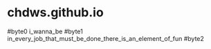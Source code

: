 # chdws.github.io
#byte0 i_wanna_be
#byte1 in_every_job_that_must_be_done_there_is_an_element_of_fun
#byte2
